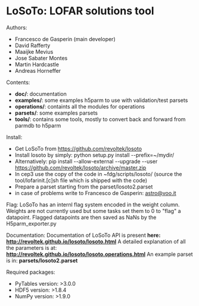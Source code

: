 LoSoTo: LOFAR solutions tool
============================

Authors:
* Francesco de Gasperin (main developer)
* David Rafferty
* Maaijke Mevius
* Jose Sabater Montes
* Martin Hardcastle
* Andreas Horneffer

Contents:
* __doc/__: documentation
* __examples/__: some examples h5parm to use with validation/test parsets
* __operations/__: containts all the modules for operations
* __parsets/__: some examples parsets
* __tools/__: contains some tools, mostly to convert back and forward from parmdb to h5parm

Install:
* Get LoSoTo from https://github.com/revoltek/losoto 
* Install losoto by simply: python setup.py install --prefix=~/mydir/
* Alternatively: pip install --allow-external --upgrade --user https://github.com/revoltek/losoto/archive/master.zip 
* In cep3 use the copy of the code in ~fdg/scripts/losoto/ (source the tool/lofarinit.[c]sh file which is shipped with the code)
* Prepare a parset starting from the parset/losoto2.parset
* in case of problems write to Francesco de Gasperin: astro@voo.it

Flag:
LoSoTo has an internl flag system encoded in the weight column. Weights are not currently used but some tasks set them to 0 to "flag" a datapoint. Flagged datapoints are then saved as NaNs by the H5parm_exporter.py

Documentation:
Documentation of LoSoTo API is present __here: http://revoltek.github.io/losoto/losoto.html__
A detailed explanation of all the parameters is at: __http://revoltek.github.io/losoto/losoto.operations.html__
An example parset is in: __parsets/losoto2.parset__

Required packages:
* PyTables version:  >3.0.0
* HDF5 version:      >1.8.4
* NumPy version:     >1.9.0

